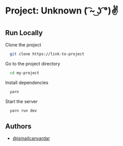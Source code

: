 
# Project: Unknown ( ͡~ ͜ʖ ͡°)✌




## Run Locally

Clone the project

```bash
  git clone https://link-to-project
```

Go to the project directory

```bash
  cd my-project
```

Install dependencies

```bash
  yarn
```

Start the server

```bash
  yarn run dev
```


## Authors

- [@ismailcanvardar](https://www.github.com/ismailcanvardar)

